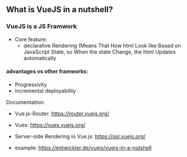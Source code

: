 ## What is VueJS in a nutshell?

### VueJS is a JS Framwork 
  - Core feature:
    - declarative Rendering (Means That How html Look like Based on JavaScript State, so When the state Change, the html Updates automatically

#### advantages vs other framworks:
  - Progressivity 
  - incremental deployability

Documentation:
- Vue.js-Router: https://router.vuejs.org/

- Vuex: https://vuex.vuejs.org/

- Server-side Rendering in Vue.js: https://ssr.vuejs.org/

- example: https://entwickler.de/vuejs/vuejs-in-a-nutshell